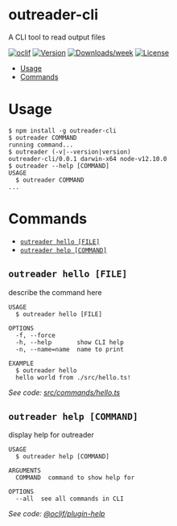 outreader-cli
=============

A CLI tool to read output files

[![oclif](https://img.shields.io/badge/cli-oclif-brightgreen.svg)](https://oclif.io)
[![Version](https://img.shields.io/npm/v/outreader-cli.svg)](https://npmjs.org/package/outreader-cli)
[![Downloads/week](https://img.shields.io/npm/dw/outreader-cli.svg)](https://npmjs.org/package/outreader-cli)
[![License](https://img.shields.io/npm/l/outreader-cli.svg)](https://github.com/outreaderjs/outreaderjs/blob/master/package.json)

<!-- toc -->
* [Usage](#usage)
* [Commands](#commands)
<!-- tocstop -->
# Usage
<!-- usage -->
```sh-session
$ npm install -g outreader-cli
$ outreader COMMAND
running command...
$ outreader (-v|--version|version)
outreader-cli/0.0.1 darwin-x64 node-v12.10.0
$ outreader --help [COMMAND]
USAGE
  $ outreader COMMAND
...
```
<!-- usagestop -->
# Commands
<!-- commands -->
* [`outreader hello [FILE]`](#outreader-hello-file)
* [`outreader help [COMMAND]`](#outreader-help-command)

## `outreader hello [FILE]`

describe the command here

```
USAGE
  $ outreader hello [FILE]

OPTIONS
  -f, --force
  -h, --help       show CLI help
  -n, --name=name  name to print

EXAMPLE
  $ outreader hello
  hello world from ./src/hello.ts!
```

_See code: [src/commands/hello.ts](https://github.com/outreaderjs/outreaderjs/blob/v0.0.1/src/commands/hello.ts)_

## `outreader help [COMMAND]`

display help for outreader

```
USAGE
  $ outreader help [COMMAND]

ARGUMENTS
  COMMAND  command to show help for

OPTIONS
  --all  see all commands in CLI
```

_See code: [@oclif/plugin-help](https://github.com/oclif/plugin-help/blob/v2.2.3/src/commands/help.ts)_
<!-- commandsstop -->
